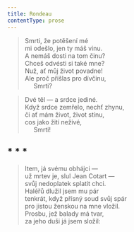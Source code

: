 ```yaml
---
title: Rondeau
contentType: prose
---
```


> Smrti, že potěšení mé  
> mi odešlo, jen ty máš vinu.  
> A nemáš dosti na tom činu?  
> Chceš odvésti si také mne?  
> Nuž, ať můj život povadne!  
> Ale proč přišlas pro dívčinu,  
>      Smrti?

> Dvé těl — a srdce jediné.  
> Když srdce zemřelo, nechť zhynu,  
> či ať mám život, život stínu,  
> cos jako žití neživé,  
>      Smrti!



## \* \* \*

> Item, já svému obhájci —  
> už mrtev je, slul Jean Cotart —  
> svůj nedoplatek splatit chci.  
> Haléřů dlužil jsem mu pár  
> tenkrát, když přísný soud svůj spár  
> pro jistou ženskou na mne vložil.  
> Prosbu, jež balady má tvar,  
> za jeho duši já jsem složil:
